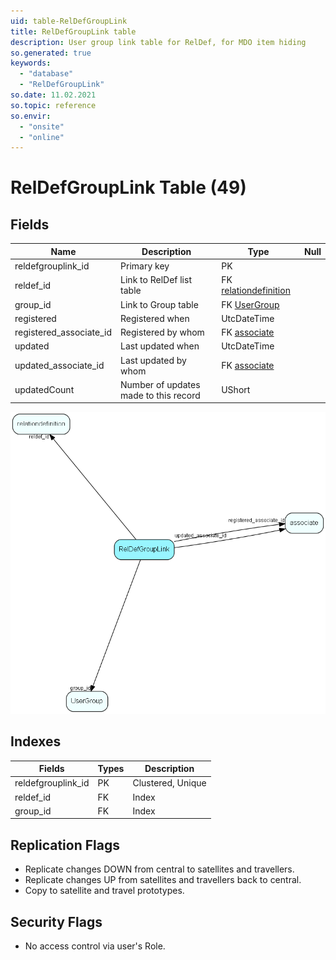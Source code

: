 ```yaml
---
uid: table-RelDefGroupLink
title: RelDefGroupLink table
description: User group link table for RelDef, for MDO item hiding
so.generated: true
keywords:
  - "database"
  - "RelDefGroupLink"
so.date: 11.02.2021
so.topic: reference
so.envir:
  - "onsite"
  - "online"
---
```


# RelDefGroupLink Table (49)

## Fields

| Name | Description | Type | Null |
|------|-------------|------|:----:|
|reldefgrouplink\_id|Primary key|PK| |
|reldef\_id|Link to RelDef list table|FK [relationdefinition](relationdefinition.md)| |
|group\_id|Link to Group table|FK [UserGroup](usergroup.md)| |
|registered|Registered when|UtcDateTime| |
|registered\_associate\_id|Registered by whom|FK [associate](associate.md)| |
|updated|Last updated when|UtcDateTime| |
|updated\_associate\_id|Last updated by whom|FK [associate](associate.md)| |
|updatedCount|Number of updates made to this record|UShort| |


![RelDefGroupLink table relationship diagram](./media/RelDefGroupLink.png)

## Indexes

| Fields | Types | Description |
|--------|-------|-------------|
|reldefgrouplink\_id |PK |Clustered, Unique |
|reldef\_id |FK |Index |
|group\_id |FK |Index |

## Replication Flags

* Replicate changes DOWN from central to satellites and travellers.
* Replicate changes UP from satellites and travellers back to central.
* Copy to satellite and travel prototypes.

## Security Flags

* No access control via user's Role.

